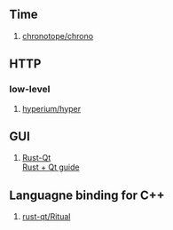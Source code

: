 ## Time
 1. [chronotope/chrono](https://github.com/chronotope/chrono)

## HTTP

### low-level
 1. [hyperium/hyper](https://github.com/hyperium/hyper)

## GUI
 1. [Rust-Qt](https://github.com/rust-qt)
    <br>[Rust + Qt guide](https://rust-qt.github.io/qt/)

## Languagne binding for C++
 1. [rust-qt/Ritual](https://github.com/rust-qt/ritual)
